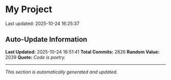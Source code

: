 # My Project


Last updated: 2025-10-24 16:25:37

















































































































































































































































































































































































































































































































































































































































































































































































































































































































































































































































































































































































































































































































































































































































































































































































































































































































































































































































































































































































































































































































































































































































































































































































































































































































































































































































































































































































































































































































































































































































































































































































































































































































































## Auto-Update Information

**Last Updated:** 2025-10-24 16:51:41
**Total Commits:** 2826
**Random Value:** 2039
**Quote:** _Code is poetry._

---
_This section is automatically generated and updated._